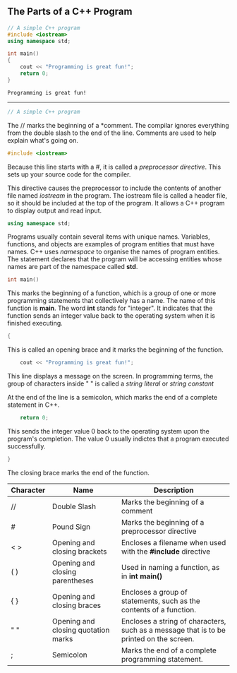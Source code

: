 ## The Parts of a C++ Program
~~~cpp
// A simple C++ program
#include <iostream>
using namespace std;

int main()
{
    cout << "Programming is great fun!";
    return 0;
}
~~~
~~~
Programming is great fun!
~~~
---
~~~cpp
// A simple C++ program
~~~
The // marks the beginning of a *comment. The compilar ignores everything from the double slash to the end of the line. Comments are used to help explain what's going on.
~~~cpp 
#include <iostream>
~~~
Because this line starts with a #, it is called a *preprocessor directive*. This sets up your source code for the compiler.

This directive causes the preprocessor to include the contents of another file named *iostream* in the program. The iostream file is called a header file, so it should be included at the top of the program. It allows a C++ program to display output and read input.
~~~cpp
using namespace std;
~~~
Programs usually contain several items with unique names. Variables, functions, and objects are examples of program entities that must have names. C++ uses *namespace* to organise the names of program entities. The statement declares that the program will be accessing entities whose names are part of the namespace called **std**.

~~~cpp
int main()
~~~
This marks the beginning of a function, which is a group of one or more programming statements that collectively has a name. The name of this function is **main**. The word **int** stands for "integer". It indicates that the function sends an integer value back to the operating system when it is finished executing.

~~~cpp
{
~~~
This is called an opening brace and it marks the beginning of the function.
~~~cpp
    cout << "Programming is great fun!";
~~~
This line displays a message on the screen. In programming terms, the group of characters inside " " is called a *string literal* or *string constant*

At the end of the line is a semicolon, which marks the end of a complete statement in C++.
~~~cpp
    return 0;
~~~
This sends the integer value 0 back to the operating system upon the program's completion. The value 0 usually indictes that a program executed successfully.
~~~cpp
}
~~~
The closing brace marks the end of the function.

|Character|Name|Description|
|---|---|---|
|//|Double Slash|Marks the beginning of a comment|
|#|Pound Sign|Marks the beginning of a preprocessor directive
|< >|Opening and closing brackets|Encloses a filename when used with the **#include** directive|
|(  )|Opening and closing parentheses|Used in naming a function, as in **int main()**|
|{ }|Opening and closing braces|Encloses a group of statements, such as the contents of a function.|
|" "|Opening and closing quotation marks|Encloses a string of characters, such as a message that is to be printed on the screen.|
|;|Semicolon|Marks the end of a complete programming statement.|




